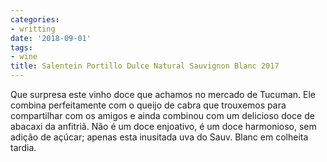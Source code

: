 ```yaml
---
categories:
- writting
date: '2018-09-01'
tags:
- wine
title: Salentein Portillo Dulce Natural Sauvignon Blanc 2017
---
```


Que surpresa este vinho doce que achamos no mercado de Tucuman. Ele combina perfeitamente com o queijo de cabra que trouxemos para compartilhar com os amigos e ainda combinou com um delicioso doce de abacaxi da anfitriã. Não é um doce enjoativo, é um doce harmonioso, sem adição de açúcar; apenas esta inusitada uva do Sauv. Blanc em colheita tardia.

